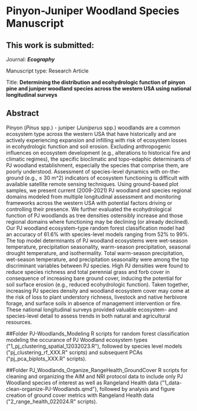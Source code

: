 # Pinyon-Juniper Woodland Species Manuscript

## This work is submitted:

Journal: ***Ecography***

Manuscript type: Research Article

Title: **Determining the distribution and ecohydrologic function of pinyon pine and juniper woodland species across the western USA using national longitudinal surveys**

## Abstract

Pinyon (*Pinus* spp.) - juniper (*Juniperus* spp.) woodlands are a common ecosystem type across the western USA that have historically and are actively experiencing expansion and infilling with risk of ecosystem losses in ecohydrologic function and soil erosion. Excluding anthropogenic influences on ecosystem development (e.g., alterations to historical fire and climatic regimes), the specific bioclimatic and topo-edaphic determinants of PJ woodland establishment, especially the species that comprise them, are poorly understood. Assessment of species-level dynamics with on-the-ground (e.g., ≤ 30 m^2) indicators of ecosystem functioning is difficult with available satellite remote sensing techniques. Using ground-based plot samples, we present current (2009-2021) PJ woodland and species regional domains modeled from multiple longitudinal assessment and monitoring frameworks across the western USA with potential factors driving or controlling their presence. We further evaluated the ecohydrological function of PJ woodlands as tree densities ostensibly increase and those regional domains where functioning may be declining (or already declined). Our PJ woodland ecosystem-type random forest classification model had an accuracy of 61.6% with species-level models ranging from 52% to 99%. The top model determinants of PJ woodland ecosystems were wet-season temperature, precipitation seasonality, warm-season precipitation, seasonal drought temperature, and isothermality. Total warm-season precipitation, wet-season temperature, and precipitation seasonality were among the top discriminant variables between PJ species. High PJ densities were found to reduce species richness and total perennial grass and forb cover in consequence of increasing bare ground cover, inducing the potential for soil surface erosion (e.g., reduced ecohydrologic function). Taken together, increasing PJ species density and woodland ecosystem cover may come at the risk of loss to plant understory richness, livestock and native herbivore forage, and surface soils in absence of management intervention or fire. These national longitudinal surveys provided valuable ecosystem- and species-level detail to assess trends in both natural and agricultural resources.

##Folder PJ-Woodlands_Modeling
R scripts for random forest classification modeling the occurance of PJ Woodland ecosystem types ("1_pj_clustering_spatial_12032023.R"), followed by species level models ("pj_clustering_rf_XXX.R" scripts) and subsequent PCAs ("pj_pca_biplots_XXX.R" scripts).

##Folder PJ_Woodlands_Organize_RangeHealth_GroundCover
R scripts for cleaning and organizing the AIM and NRI protocol data to include only PJ Woodland species of interest as well as Rangeland Health data ("1_data-clean-organize-PJ-Woodlands.qmd"), followed by analysis and figure creation of ground cover metrics with Rangeland Health data ("2_range_health_022024.R" scripts).

